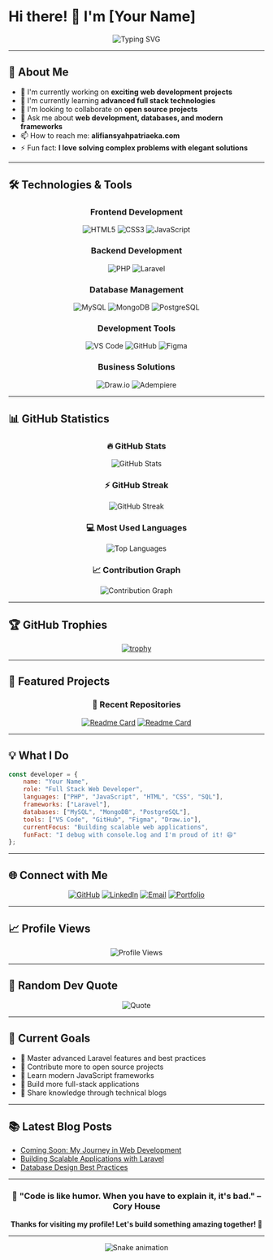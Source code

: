 # Hi there! 👋 I'm [Your Name]

<div align="center">
  
![Typing SVG](https://readme-typing-svg.herokuapp.com?font=Fira+Code&size=30&duration=3000&pause=1000&color=58A6FF&center=true&vCenter=true&width=600&lines=Full+Stack+Web+Developer;Building+Amazing+Web+Applications;Always+Learning+New+Technologies)

</div>

---

## 🚀 About Me

- 🔭 I'm currently working on **exciting web development projects**
- 🌱 I'm currently learning **advanced full stack technologies**
- 👯 I'm looking to collaborate on **open source projects**
- 💬 Ask me about **web development, databases, and modern frameworks**
- 📫 How to reach me: **alifiansyahpatriaeka.com**
- ⚡ Fun fact: **I love solving complex problems with elegant solutions**

---

## 🛠️ Technologies & Tools

<div align="center">

### Frontend Development
![HTML5](https://img.shields.io/badge/HTML5-E34F26?style=for-the-badge&logo=html5&logoColor=white)
![CSS3](https://img.shields.io/badge/CSS3-1572B6?style=for-the-badge&logo=css3&logoColor=white)
![JavaScript](https://img.shields.io/badge/JavaScript-F7DF1E?style=for-the-badge&logo=javascript&logoColor=black)

### Backend Development
![PHP](https://img.shields.io/badge/PHP-777BB4?style=for-the-badge&logo=php&logoColor=white)
![Laravel](https://img.shields.io/badge/Laravel-FF2D20?style=for-the-badge&logo=laravel&logoColor=white)

### Database Management
![MySQL](https://img.shields.io/badge/MySQL-4479A1?style=for-the-badge&logo=mysql&logoColor=white)
![MongoDB](https://img.shields.io/badge/MongoDB-4EA94B?style=for-the-badge&logo=mongodb&logoColor=white)
![PostgreSQL](https://img.shields.io/badge/PostgreSQL-316192?style=for-the-badge&logo=postgresql&logoColor=white)

### Development Tools
![VS Code](https://img.shields.io/badge/VS_Code-007ACC?style=for-the-badge&logo=visual-studio-code&logoColor=white)
![GitHub](https://img.shields.io/badge/GitHub-181717?style=for-the-badge&logo=github&logoColor=white)
![Figma](https://img.shields.io/badge/Figma-F24E1E?style=for-the-badge&logo=figma&logoColor=white)

### Business Solutions
![Draw.io](https://img.shields.io/badge/Draw.io-FF6C37?style=for-the-badge&logo=diagrams.net&logoColor=white)
![Adempiere](https://img.shields.io/badge/Adempiere-4285F4?style=for-the-badge&logoColor=white)

</div>

---

## 📊 GitHub Statistics

<div align="center">

### 🔥 GitHub Stats
<img src="https://github-readme-stats.vercel.app/api?username=YOUR_GITHUB_USERNAME&show_icons=true&theme=tokyonight&hide_border=true&bg_color=0D1117&title_color=58a6ff&icon_color=1f6feb&text_color=c9d1d9" alt="GitHub Stats" />

### ⚡ GitHub Streak
<img src="https://github-readme-streak-stats.herokuapp.com/?user=YOUR_GITHUB_USERNAME&theme=tokyonight&hide_border=true&background=0D1117" alt="GitHub Streak" />

### 💻 Most Used Languages
<img src="https://github-readme-stats.vercel.app/api/top-langs/?username=YOUR_GITHUB_USERNAME&layout=compact&theme=tokyonight&hide_border=true&bg_color=0D1117&title_color=58a6ff&text_color=c9d1d9" alt="Top Languages" />

### 📈 Contribution Graph
<img src="https://github-readme-activity-graph.vercel.app/graph?username=YOUR_GITHUB_USERNAME&theme=tokyo-night&hide_border=true&bg_color=0D1117&color=58a6ff&line=1f6feb&point=58a6ff" alt="Contribution Graph" />

</div>

---

## 🏆 GitHub Trophies

<div align="center">
  
[![trophy](https://github-profile-trophy.vercel.app/?username=YOUR_GITHUB_USERNAME&theme=tokyonight&no-frame=true&no-bg=true&margin-w=4)](https://github.com/ryo-ma/github-profile-trophy)

</div>

---

## 💼 Featured Projects

<div align="center">

### 🌟 Recent Repositories

[![Readme Card](https://github-readme-stats.vercel.app/api/pin/?username=YOUR_GITHUB_USERNAME&repo=REPO_NAME_1&theme=tokyonight&hide_border=true&bg_color=0D1117&title_color=58a6ff&text_color=c9d1d9)](https://github.com/YOUR_GITHUB_USERNAME/REPO_NAME_1)
[![Readme Card](https://github-readme-stats.vercel.app/api/pin/?username=YOUR_GITHUB_USERNAME&repo=REPO_NAME_2&theme=tokyonight&hide_border=true&bg_color=0D1117&title_color=58a6ff&text_color=c9d1d9)](https://github.com/YOUR_GITHUB_USERNAME/REPO_NAME_2)

</div>

---

## 💡 What I Do

```javascript
const developer = {
    name: "Your Name",
    role: "Full Stack Web Developer",
    languages: ["PHP", "JavaScript", "HTML", "CSS", "SQL"],
    frameworks: ["Laravel"],
    databases: ["MySQL", "MongoDB", "PostgreSQL"],
    tools: ["VS Code", "GitHub", "Figma", "Draw.io"],
    currentFocus: "Building scalable web applications",
    funFact: "I debug with console.log and I'm proud of it! 😄"
};
```

---

## 🌐 Connect with Me

<div align="center">

[![GitHub](https://img.shields.io/badge/GitHub-181717?style=for-the-badge&logo=github&logoColor=white)](https://github.com/YOUR_GITHUB_USERNAME)
[![LinkedIn](https://img.shields.io/badge/LinkedIn-0A66C2?style=for-the-badge&logo=linkedin&logoColor=white)](https://linkedin.com/in/YOUR_LINKEDIN)
[![Email](https://img.shields.io/badge/Email-D14836?style=for-the-badge&logo=gmail&logoColor=white)](mailto:your.email@example.com)
[![Portfolio](https://img.shields.io/badge/Portfolio-FF5722?style=for-the-badge&logo=todoist&logoColor=white)](https://your-portfolio-site.com)

</div>

---

## 📈 Profile Views

<div align="center">

![Profile Views](https://komarev.com/ghpvc/?username=YOUR_GITHUB_USERNAME&color=58a6ff&style=for-the-badge&label=Profile+Views)

</div>

---

## 💭 Random Dev Quote

<div align="center">

![Quote](https://quotes-github-readme.vercel.app/api?type=horizontal&theme=tokyonight)

</div>

---

## 🎯 Current Goals

- 🔹 Master advanced Laravel features and best practices
- 🔹 Contribute more to open source projects
- 🔹 Learn modern JavaScript frameworks
- 🔹 Build more full-stack applications
- 🔹 Share knowledge through technical blogs

---

## 📚 Latest Blog Posts

<!-- BLOG-POST-LIST:START -->
- [Coming Soon: My Journey in Web Development](#)
- [Building Scalable Applications with Laravel](#)
- [Database Design Best Practices](#)
<!-- BLOG-POST-LIST:END -->

---

<div align="center">

### 🚀 "Code is like humor. When you have to explain it, it's bad." – Cory House

**Thanks for visiting my profile! Let's build something amazing together! 🌟**

</div>

---

<div align="center">

![Snake animation](https://raw.githubusercontent.com/YOUR_GITHUB_USERNAME/YOUR_GITHUB_USERNAME/output/github-contribution-grid-snake.svg)

</div>
